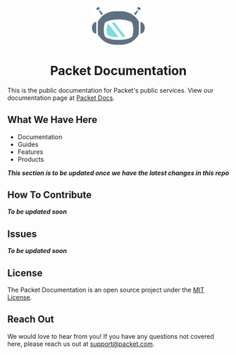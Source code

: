 <!--- HTML markdown to center the headline --->
<p align="center">
	<img alt="packetbot" src="images/packetbot.png" width="120px" />
	<h1 align="center"> Packet Documentation </h1>
</p>

<!--- Headline Description --->
This is the public documentation for Packet's public services.
View our documentation page at [Packet Docs](https://www.packet.com/docs/).

<!--- What We Have Here --->
## What We Have Here

- Documentation
- Guides
- Features
- Products

***This section is to be updated once we have the latest changes in this repo***


<!--- How To Contribute --->
## How To Contribute
***To be updated soon***

<!--- Issues --->
## Issues
***To be updated soon***

<!--- License --->
## License
The Packet Documentation is an open source project under the [MIT License](https://github.com/packethost/docs/blob/adding-readme/LICENSE.md).

<!--- Reach out --->
## Reach Out
We would love to hear from you! If you have any questions not covered here, please reach us out at support@packet.com. 
